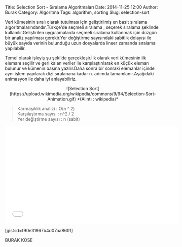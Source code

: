 Title: Selection Sort - Sıralama Algoritmaları
Date: 2014-11-25 12:00
Author: Burak
Category: Algoritma
Tags: algorithm, sorting
Slug: selection-sort

Veri kümesinin sıralı olarak tutulması için geliştirilmiş en basit
sıralama algoritmalarındandır.Türkçe'de seçmeli sıralama , seçerek
sıralama şeklinde kullanılır.Geliştirilen uygulamalarda seçmeli sıralama
kullanmak için düzgün bir analiz yapılması gerekir.Yer değiştirme
sayısındaki sabitlik dolayısı ile büyük sayıda verinin bulunduğu uzun
dosyalarda lineer zamanda sıralama yapılabilir.

Temel olarak işleyiş şu şekilde gerçekleşir.İlk olarak veri kümesinin
ilk elemanı seçilir ve geri kalan veriler ile karşılaştırılarak en küçük
eleman bulunur ve kümenin başına yazılır.Daha sonra bir sonraki
elemanlar içinde aynı işlem yapılarak dizi sıralanana kadar n. adımda
tamamlanır.Aşağıdaki animasyon ile daha iyi anlayabiliriz.

<center>
	![Selection Sort](https://upload.wikimedia.org/wikipedia/commons/9/94/Selection-Sort-Animation.gif)  
    *(Alıntı : wikipedia)*
</center>

>  Karmaşıklık analizi : O(n \^ 2)  
>  Karşılaştırma sayısı : n\^2 / 2  
>  Yer değiştirme sayısı : n (sabit)

<center>
	<iframe width="560" height="315" src="//www.youtube.com/embed/Ns4TPTC8whw" frameborder="0" allowfullscreen></iframe>
</center>

[gist:id=f90e31967b4d07aa8601]

BURAK KÖSE
